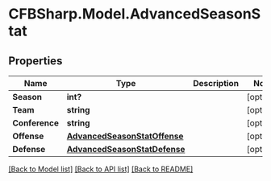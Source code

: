 # CFBSharp.Model.AdvancedSeasonStat
## Properties

Name | Type | Description | Notes
------------ | ------------- | ------------- | -------------
**Season** | **int?** |  | [optional] 
**Team** | **string** |  | [optional] 
**Conference** | **string** |  | [optional] 
**Offense** | [**AdvancedSeasonStatOffense**](AdvancedSeasonStatOffense.md) |  | [optional] 
**Defense** | [**AdvancedSeasonStatDefense**](AdvancedSeasonStatDefense.md) |  | [optional] 

[[Back to Model list]](../README.md#documentation-for-models) [[Back to API list]](../README.md#documentation-for-api-endpoints) [[Back to README]](../README.md)

